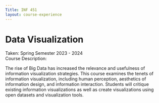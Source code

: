 ```yaml
---
Title: INF 451 
layout: course-experience
---
```

# Data Visualization
Taken: Spring Semester 2023 - 2024\
Course Description:

The rise of Big Data has increased the relevance and usefulness of information visualization strategies. This course examines the tenets of information visualization, including human perception, aesthetics of information design, and information interaction. Students will critique existing information visualizations as well as create visualizations using open datasets and visualization tools.  